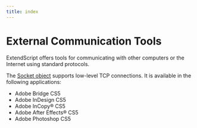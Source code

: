 ```yaml
---
title: index
---
```


# External Communication Tools

ExtendScript offers tools for communicating with other computers or the Internet using standard protocols.

The [Socket object](../socket-object) supports low-level TCP connections. It is available in the following applications:

- Adobe Bridge CS5
- Adobe InDesign CS5
- Adobe InCopy® CS5
- Adobe After Effects® CS5
- Adobe Photoshop CS5

